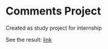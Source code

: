# Comments Project

Created as study project for internship

See the result: [link](https://alexvlasova.github.io/comment-app/)
